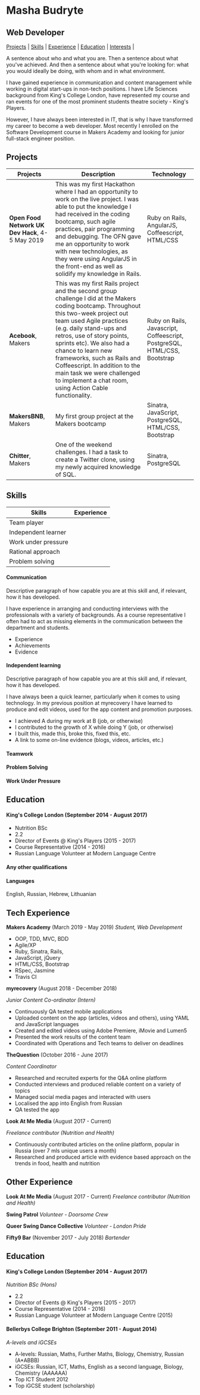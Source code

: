 # Masha Budryte
## Web Developer

[Projects](#projects) | [Skills](#skills) | [Experience](#experience) | [Education](#education) | [Interests](#interests) |

A sentence about who and what you are. Then a sentence about what you've achieved. And then a sentence about what you're looking for: what you would ideally be doing, with whom and in what environment.

I have gained experience in communication and content management while working in digital start-ups in non-tech positions. I have Life Sciences background from King's College London, have represented my course and ran events for one of the most prominent students theatre society - King's Players.

However, I have always been interested in IT, that is why I have transformed my career to become a web developer.  Most recently I enrolled on the Software Development course in Makers Academy and looking for junior full-stack engineer position.

## Projects

Projects|Description|Technology
---|---|---
**Open Food Network UK Dev Hack**, 4-5 May 2019| This was my first Hackathon where I had an opportunity to work on the live project. I was able to put the knowledge I had received in the coding bootcamp, such agile practices, pair programming and debugging. The OFN gave me an opportunity to work with new technologies, as they were using AngularJS in the front-end as well as solidify my knowledge in Rails.|Ruby on Rails, AngularJS, Coffeescript, HTML/CSS
**Acebook**, Makers|This was my first Rails project and the second group challenge I did at the Makers coding bootcamp. Throughout this two-week project out team used Agile practices (e.g. daily stand-ups and retros, use of story points, sprints etc). We also had a chance to learn new frameworks, such as Rails and Coffeescript. In addition to the main task we were challenged to implement a chat room, using Action Cable functionality. | Ruby on Rails, Javascript, Coffeescript, PostgreSQL, HTML/CSS, Bootstrap
**MakersBNB**, Makers|My first group project at the Makers bootcamp|Sinatra, JavaScript, PostgreSQL, HTML/CSS, Bootstrap|
**Chitter**, Makers|One of the weekend challenges. I had a task to create a Twitter clone, using my newly acquired knowledge of SQL. |Sinatra, PostgreSQL|

## Skills

Skills|Experience
---|---
Team player|
Independent learner|
Work under pressure|
Rational approach|
Problem solving|


#### Communication

Descriptive paragraph of how capable you are at this skill and, if relevant, how it has developed.

I have experience in arranging and conducting interviews with the professionals with a variety of backgrounds. As a course representative I often had to act as missing elements in the communication between the department and students.  

- Experience
- Achievements
- Evidence

#### Independent learning

Descriptive paragraph of how capable you are at this skill and, if relevant, how it has developed.

I have always been a quick learner, particularly when it comes to using technology. In my previous position at myrecovery I have learned to produce and edit videos, used for the app content and promotion purposes.

- I achieved A during my work at B (job, or otherwise)
- I contributed to the growth of X while doing Y (job, or otherwise)
- I built this, made this, broke this, fixed this, etc.
- A link to some on-line evidence (blogs, videos, articles, etc.)

#### Teamwork

#### Problem Solving

#### Work Under Pressure

## Education

#### King's College London (September 2014 - August 2017)

- Nutrition BSc
- 2.2
- Director of Events @ King's Players (2015 - 2017)
- Course Representative (2014 - 2016)
- Russian Language Volunteer at Modern Language Centre

#### Any other qualifications

#### Languages
English, Russian, Hebrew, Lithuanian

## Tech Experience

**Makers Academy** (March 2019 - May 2019)
_Student, Web Development_

- OOP, TDD, MVC, BDD
- Agile/XP
- Ruby, Sinatra, Rails,
- JavaScript, jQuery
- HTML/CSS, Bootstrap
- RSpec, Jasmine
- Travis CI

**myrecovery** (August 2018 - December 2018)

*Junior Content Co-ordinator (Intern)*  

- Continuously QA tested mobile applications
- Uploaded content on the app (articles, videos and others), using YAML and JavaScript languages
- Created and edited videos using Adobe Premiere, iMovie and Lumen5
-  Presented the work results of the content team
- Coordinated with Operations and Tech teams to deliver on deadlines

**TheQuestion** (October 2016 - June 2017)

*Content Coordinator*

- Researched and recruited experts for the Q&A online platform
- Conducted interviews and produced reliable content on a variety of topics
- Managed social media pages and interacted with users
- Localised the app into English from Russian
- QA tested the app

**Look At Me Media** (August 2017 - Current)

*Freelance contributor (Nutrition and Health)*  

- Continuously contributed articles on the online platform, popular in Russia (over 7 mls unique users a month)
- Researched and produced article with evidence based approach on the trends in food, health and nutrition

## Other Experience
**Look At Me Media** (August 2017 - Current)
_Freelance contributor (Nutrition and Health)_

**Swing Patrol**
_Volunteer - Doorsome Crew_

**Queer Swing Dance Collective**
_Volunteer - London Pride_

**Fifty9 Bar** (November 2017 - July 2018)
_Bartender_

## Education

#### King's College London (September 2014 - August 2017)
_Nutrition BSc (Hons)_

- 2.2
- Director of Events @ King's Players (2015 - 2017)
- Course Representative (2014 - 2016)
- Russian Language Volunteer at Modern Language Centre (2015)

#### Bellerbys College Brighton (September 2011 - August 2014)
_A-levels and iGCSEs_

- A-levels: Russian, Maths, Further Maths, Biology, Chemistry, Russian (A*ABBB)
- iGCSEs: Russian, ICT, Maths, English as a second language, Biology, Chemistry (A*A*A*A*AA)
- Top ICT Student 2012
- Top iGCSE student (scholarship)
